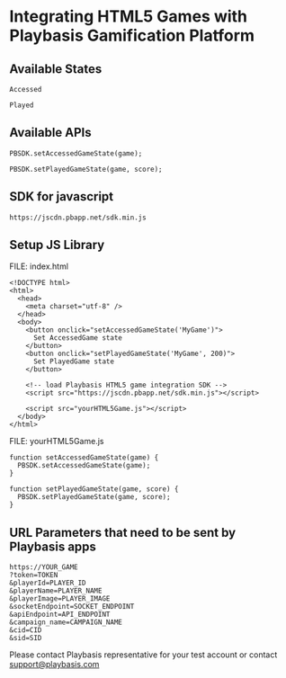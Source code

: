 # Integrating HTML5 Games with Playbasis Gamification Platform

## Available States

`Accessed`

`Played`

## Available APIs

`PBSDK.setAccessedGameState(game);`

`PBSDK.setPlayedGameState(game, score);`

## SDK for javascript

```
https://jscdn.pbapp.net/sdk.min.js
```

## Setup JS Library

FILE: index.html

```
<!DOCTYPE html>
<html>
  <head>
    <meta charset="utf-8" />
  </head>
  <body>
    <button onclick="setAccessedGameState('MyGame')">
      Set AccessedGame state
    </button>
    <button onclick="setPlayedGameState('MyGame', 200)">
      Set PlayedGame state
    </button>

    <!-- load Playbasis HTML5 game integration SDK -->
    <script src="https://jscdn.pbapp.net/sdk.min.js"></script>

    <script src="yourHTML5Game.js"></script>
  </body>
</html>
```

FILE: yourHTML5Game.js

```
function setAccessedGameState(game) {
  PBSDK.setAccessedGameState(game);
}

function setPlayedGameState(game, score) {
  PBSDK.setPlayedGameState(game, score);
}
```

## URL Parameters that need to be sent by Playbasis apps

```
https://YOUR_GAME
?token=TOKEN
&playerId=PLAYER_ID
&playerName=PLAYER_NAME
&playerImage=PLAYER_IMAGE
&socketEndpoint=SOCKET_ENDPOINT
&apiEndpoint=API_ENDPOINT
&campaign_name=CAMPAIGN_NAME
&cid=CID
&sid=SID
```

Please contact Playbasis representative for your test account
or contact support@playbasis.com

